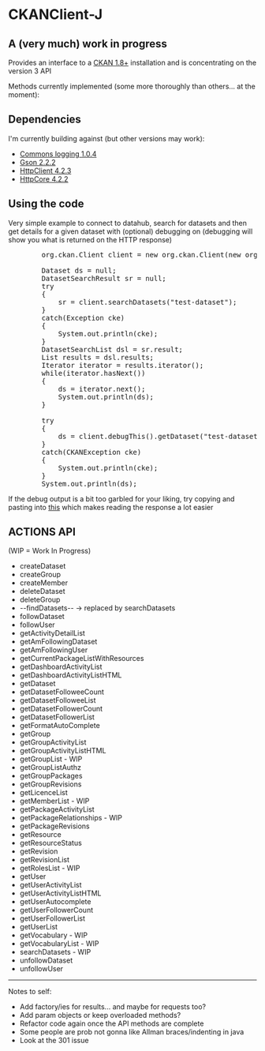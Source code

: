 CKANClient-J
====

A (very much) work in progress
------------------------------

Provides an interface to a [CKAN 1.8+](http://ckan.org) installation and is concentrating on the version 3 API

Methods currently implemented (some more thoroughly than others... at the moment):

Dependencies
------------

I'm currently building against (but other versions may work):

* [Commons logging 1.0.4](http://archive.apache.org/dist/commons/logging/binaries/)
* [Gson 2.2.2](https://code.google.com/p/google-gson/downloads/list?can=1)
* [HttpClient 4.2.3](http://hc.apache.org/downloads.cgi)
* [HttpCore 4.2.2](http://hc.apache.org/downloads.cgi)

Using the code
--------------

Very simple example to connect to datahub, search for datasets and then get details for a given dataset with (optional) debugging on (debugging will show you what is returned on the HTTP response)

<pre>
        org.ckan.Client client = new org.ckan.Client(new org.ckan.Connection("http://datahub.io"),"YOUR_API_KEY");

        Dataset ds = null;
        DatasetSearchResult sr = null;
        try
        {
            sr = client.searchDatasets("test-dataset");
        }
        catch(Exception cke)
        {
            System.out.println(cke);
        }
        DatasetSearchList dsl = sr.result;
        List<Dataset> results = dsl.results;
        Iterator<Dataset> iterator = results.iterator();
        while(iterator.hasNext())
        {
            ds = iterator.next();
            System.out.println(ds);
        }

        try
        {
            ds = client.debugThis().getDataset("test-dataset");
        }
        catch(CKANException cke)
        {
            System.out.println(cke);
        }
        System.out.println(ds);
</pre>

If the debug output is a bit too garbled for your liking, try copying and pasting into [this](http://jsbeautifier.org/) which makes reading the response a lot easier

ACTIONS API
-----------

(WIP = Work In Progress)

* createDataset
* createGroup
* createMember
* deleteDataset
* deleteGroup
* --findDatasets-- -> replaced by searchDatasets
* followDataset
* followUser
* getActivityDetailList
* getAmFollowingDataset
* getAmFollowingUser
* getCurrentPackageListWithResources
* getDashboardActivityList
* getDashboardActivityListHTML
* getDataset
* getDatasetFolloweeCount
* getDatasetFolloweeList
* getDatasetFollowerCount
* getDatasetFollowerList
* getFormatAutoComplete
* getGroup
* getGroupActivityList
* getGroupActivityListHTML
* getGroupList - WIP
* getGroupListAuthz
* getGroupPackages
* getGroupRevisions
* getLicenceList
* getMemberList - WIP
* getPackageActivityList
* getPackageRelationships - WIP
* getPackageRevisions
* getResource
* getResourceStatus
* getRevision
* getRevisionList
* getRolesList - WIP
* getUser
* getUserActivityList
* getUserActivityListHTML
* getUserAutocomplete
* getUserFollowerCount
* getUserFollowerList
* getUserList
* getVocabulary - WIP
* getVocabularyList - WIP
* searchDatasets - WIP
* unfollowDataset
* unfollowUser

-------

Notes to self:

* Add factory/ies for results... and maybe for requests too?
* Add param objects or keep overloaded methods?
* Refactor code again once the API methods are complete
* Some people are prob not gonna like Allman braces/indenting in java
* Look at the 301 issue

